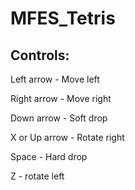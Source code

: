 # MFES_Tetris

## Controls:
Left arrow - Move left

Right arrow - Move right

Down arrow - Soft drop

X or Up arrow - Rotate right

Space - Hard drop

Z - rotate left
